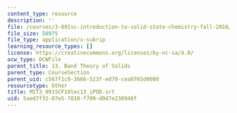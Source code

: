 ```yaml
---
content_type: resource
description: ''
file: /courses/3-091sc-introduction-to-solid-state-chemistry-fall-2010/5aed7f3187e57810f709d0d7e238948f_MIT3_091SCF10lec13_iPOD.srt
file_size: 56975
file_type: application/x-subrip
learning_resource_types: []
license: https://creativecommons.org/licenses/by-nc-sa/4.0/
ocw_type: OCWFile
parent_title: 13. Band Theory of Solids
parent_type: CourseSection
parent_uid: c567f1c9-3666-523f-ed70-cea0765d0080
resourcetype: Other
title: MIT3_091SCF10lec13_iPOD.srt
uid: 5aed7f31-87e5-7810-f709-d0d7e238948f
---
```

